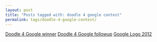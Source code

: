 ```yaml
---
layout: post
title: "Posts tagged with: doodle 4 google contest"
permalink: tags/doodle-4-google-contest/
---
```

[Doodle 4 Google winner](/2012/05/doodle-4-google-winner)
[Doodle 4 Google followup](/2012/05/doodle-4-google-followup)
[Google Logo 2012](/2012/03/google-logo-2012)
